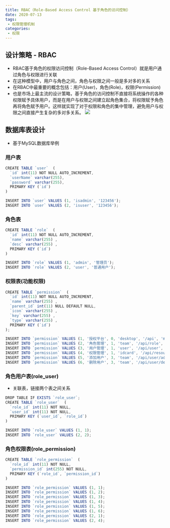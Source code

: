 ```yaml
---
title: RBAC（Role-Based Access Control 基于角色的访问控制）
date: 2020-07-13
tags:
 - 权限管理机制
categories:
 - 权限
---
```


## 设计策略 - RBAC
- RBAC基于角色的权限访问控制（Role-Based Access Control）就是用户通过角色与权限进行关联
- 在这种模型中，用户与角色之间，角色与权限之间一般是多对多的关系
- 在RBAC中最重要的概念包括：用户(User)，角色(Role)，权限(Permission)
- 也是市场上最主流的设计策略，基于角色的访问控制不直接将系统操作的各种权限赋予具体用户，而是在用户与权限之间建立起角色集合，将权限赋予角色再将角色赋予用户。这样就实现了对于权限和角色的集中管理，避免用户与权限之间直接产生复杂的多对多关系。
![](http://img.zhufengpeixun.cn/rbacimage.jpg)


## 数据库表设计
- 基于MySQL数据库举例
### 用户表
```javascript
CREATE TABLE `user`  (
  `id` int(11) NOT NULL AUTO_INCREMENT,
  `userName` varchar(255),
  `password` varchar(255),
  PRIMARY KEY (`id`) 
)

INSERT INTO `user` VALUES (1, 'isadmin', '123456');
INSERT INTO `user` VALUES (2, 'isuser', '123456');

```
### 角色表
```javascript
CREATE TABLE `role`  (
  `id` int(11) NOT NULL AUTO_INCREMENT,
  `name` varchar(255) ,
  `desc` varchar(255) ,
  PRIMARY KEY (`id`) 
) 

INSERT INTO `role` VALUES (1, 'admin', '管理员');
INSERT INTO `role` VALUES (2, 'user', '普通用户');

```
### 权限表(功能权限)
```javascript
CREATE TABLE `permission`  (
  `id` int(11) NOT NULL AUTO_INCREMENT,
  `name` varchar(255) ,
  `parent_id` int(11) NULL DEFAULT NULL,
  `icon` varchar(255) ,
  `key` varchar(255) ,
  `type` varchar(255) ,
  PRIMARY KEY (`id`) 
);

INSERT INTO `permission` VALUES (1, '授权平台', 0, 'desktop', '/api', 'menu');
INSERT INTO `permission` VALUES (2, '角色管理', 1, 'team', '/api/role', 'menu');
INSERT INTO `permission` VALUES (3, '用户管理', 1, 'user', '/api/user', 'menu');
INSERT INTO `permission` VALUES (4, '权限管理', 1, 'idcard', '/api/resource', 'menu');
INSERT INTO `permission` VALUES (5, '添加用户', 3, 'team', '/api/user/add', 'button');
INSERT INTO `permission` VALUES (6, '删除用户', 3, 'team', '/api/user/delete', 'button');

```
### 角色用户表(role_user)
- 关联表，链接两个表之间关系
```javascript
DROP TABLE IF EXISTS `role_user`;
CREATE TABLE `role_user`  (
  `role_id` int(11) NOT NULL,
  `user_id` int(11) NOT NULL,
  PRIMARY KEY (`user_id`, `role_id`) 
) 

INSERT INTO `role_user` VALUES (1, 1);
INSERT INTO `role_user` VALUES (2, 2);
```
### 角色权限表(role_permission)
```javascript
CREATE TABLE `role_permission`  (
  `role_id` int(11) NOT NULL,
  `permission_id` int(255) NOT NULL,
  PRIMARY KEY (`role_id`, `permission_id`) 
) 

INSERT INTO `role_permission` VALUES (1, 1);
INSERT INTO `role_permission` VALUES (1, 2);
INSERT INTO `role_permission` VALUES (1, 3);
INSERT INTO `role_permission` VALUES (1, 4);
INSERT INTO `role_permission` VALUES (1, 5);
INSERT INTO `role_permission` VALUES (1, 6);
INSERT INTO `role_permission` VALUES (2, 1);
INSERT INTO `role_permission` VALUES (2, 4);
```
